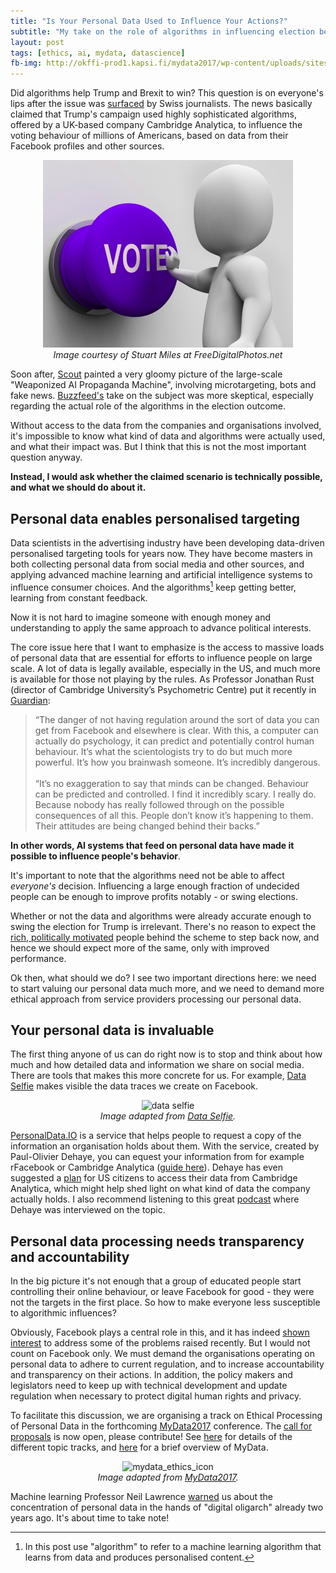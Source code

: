 ```yaml
---
title: "Is Your Personal Data Used to Influence Your Actions?"
subtitle: "My take on the role of algorithms in influencing election behaviour"
layout: post
tags: [ethics, ai, mydata, datascience]
fb-img: http://okffi-prod1.kapsi.fi/mydata2017/wp-content/uploads/sites/6/2017/01/mydata_mydata_ethics2_icon_webpage.jpg
---
```


Did algorithms help Trump and Brexit to win? This question is on everyone's lips after the issue was [surfaced](https://motherboard.vice.com/en_us/article/how-our-likes-helped-trump-win) by Swiss journalists. The news basically claimed that Trump's campaign used highly sophisticated algorithms, offered by a UK-based company Cambridge Analytica, to influence the voting behaviour of millions of Americans, based on data from their Facebook profiles and other sources.

<center>
<img src="/blog/figs/2017-03-01-personaldata-ai/ID-100240965.jpg" alt="None">

<br>
<em>Image courtesy of Stuart Miles at FreeDigitalPhotos.net</em>
</center>

Soon after, [Scout](https://scout.ai/story/the-rise-of-the-weaponized-ai-propaganda-machine) painted a very gloomy picture of the large-scale "Weaponized AI Propaganda Machine", involving microtargeting, bots and fake news. [Buzzfeed's](https://www.buzzfeed.com/kendalltaggart/the-truth-about-the-trump-data-team-that-people-are-freaking) take on the subject was more skeptical, especially regarding the actual role of the algorithms in the election outcome. 

Without access to the data from the companies and organisations involved, it's impossible to know what kind of data and algorithms were actually used, and what their impact was. But I think that this is not the most important question anyway.

**Instead, I would ask whether the claimed scenario is technically possible, and what we should do about it.**

## Personal data enables personalised targeting

Data scientists in the advertising industry have been developing data-driven personalised targeting tools for years now. They have become masters in both collecting personal data from social media and other sources, and applying advanced machine learning and artificial intelligence systems to influence consumer choices. And the algorithms[^algorithm] keep getting better, learning from constant feedback.

[^algorithm]: In this post use "algorithm" to refer to a machine learning algorithm that learns from data and produces personalised content.

Now it is not hard to imagine someone with enough money and understanding to apply the same approach to advance political interests. 

The core issue here that I want to emphasize is the access to massive loads of personal data that are essential for efforts to influence people on large scale. A lot of data is legally available, especially in the US, and much more is available for those not playing by the rules. As Professor Jonathan Rust (director of Cambridge University’s Psychometric Centre) put it recently in [Guardian](https://www.theguardian.com/politics/2017/feb/26/robert-mercer-breitbart-war-on-media-steve-bannon-donald-trump-nigel-farage): 

> “The danger of not having regulation around the sort of data you can get from Facebook and elsewhere is clear. With this, a computer can actually do psychology, it can predict and potentially control human behaviour. It’s what the scientologists try to do but much more powerful. It’s how you brainwash someone. It’s incredibly dangerous. <br><br>
“It’s no exaggeration to say that minds can be changed. Behaviour can be predicted and controlled. I find it incredibly scary. I really do. Because nobody has really followed through on the possible consequences of all this. People don’t know it’s happening to them. Their attitudes are being changed behind their backs.”

**In other words, AI systems that feed on personal data have made it possible to influence people's behavior**.

It's important to note that the algorithms need not be able to affect *everyone's* decision. Influencing a large enough fraction of undecided people can be enough to improve profits notably - or swing elections. 

Whether or not the data and algorithms were already accurate enough to swing the election for Trump is irrelevant. There's no reason to expect the [rich, politically motivated](https://www.theguardian.com/politics/2017/feb/26/robert-mercer-breitbart-war-on-media-steve-bannon-donald-trump-nigel-farage) people behind the scheme to step back now, and hence we should expect more of the same, only with improved performance. 

Ok then, what should we do? I see two important directions here: we need to start valuing our personal data much more, and we need to demand more ethical approach from service providers processing our personal data.


## Your personal data is invaluable

The first thing anyone of us can do right now is to stop and think about how much and how detailed data and information we share on social media. There are tools that makes this more concrete for us. For example, [Data Selfie](http://dataselfie.it/#/) makes visible the data traces we create on Facebook.

<center>
<img src="http://dataselfie.it/img/dataselfie_header_img.jpg" alt="data selfie" width="600">

<br>
<em>Image adapted from <a href="http://dataselfie.it/#/about">Data Selfie</a>.</em>
</center>

[PersonalData.IO](http://www.personaldata.io/) is a service that helps people to request a copy of the information an organisation holds about them. With the service, created by Paul-Olivier Dehaye, you can equest your information from for example rFacebook or Cambridge Analytica ([guide here](https://medium.com/@pdehaye/quick-guide-to-asking-cambridge-analytica-for-your-data-52f9e74bd059#.bssfoo65l)). Dehaye has even suggested a [plan](https://medium.com/@pdehaye/quick-suggestion-for-investigating-scls-and-cambridge-analytica-s-data-collection-82fcbb98b427#.1veolukme) for US citizens to access their data from Cambridge Analytica, which might help shed light on what kind of data the company actually holds. I also recommend listening to this great [podcast](https://thisishell.com/interviews/938-paul-olivier-dehaye) where Dehaye was interviewed on the topic. 

## Personal data processing needs transparency and accountability 

In the big picture it's not enough that a group of educated people start controlling their online behaviour, or leave Facebook for good - they were not the targets in the first place. So how to make everyone less susceptible to algorithmic influences?

Obviously, Facebook plays a central role in this, and it has indeed [shown interest](https://www.facebook.com/notes/mark-zuckerberg/building-global-community/10154544292806634) to address some of the problems raised recently. But I would not count on Facebook only. We must demand the organisations operating on personal data to adhere to current regulation, and to increase accountability and transparency on their actions. In addition, the policy makers and legislators need to keep up with technical development and update regulation when necessary to protect digital human rights and privacy.

To facilitate this discussion, we are organising a track on Ethical Processing of Personal Data in the forthcoming [MyData2017](http://mydata2017.org/) conference. The [call for proposals](http://mydata2017.org/programme/call-for-proposals/) is now open, please contribute! See [here](http://mydata2017.org/programme/tracks/) for details of the different topic tracks, and [here](http://mydata2017.org/about/mydata-101/) for a brief overview of MyData. 

<center>
<img src="http://okffi-prod1.kapsi.fi/mydata2017/wp-content/uploads/sites/6/2017/01/mydata_mydata_ethics2_icon_webpage.jpg" alt="mydata_ethics_icon" width="400">

<br>
<em>Image adapted from <a href="http://mydata2017.org/programme/tracks/">MyData2017</a>.</em>
</center>

Machine learning Professor Neil Lawrence [warned](https://www.theguardian.com/media-network/2015/mar/05/digital-oligarchy-algorithms-personal-data) us about the concentration of personal data in the hands of "digital oligarch" already two years ago. It's about time to take note!

